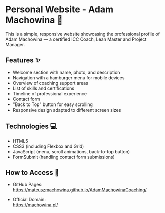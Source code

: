 # Personal Website - Adam Machowina 👤

This is a simple, responsive website showcasing the professional profile of Adam Machowina — a certified ICC Coach, Lean Master and Project Manager.

## Features ✨

- Welcome section with name, photo, and description
- Navigation with a hamburger menu for mobile devices
- Overview of coaching support areas
- List of skills and certifications
- Timeline of professional experience
- Contact form
- "Back to Top" button for easy scrolling
- Responsive design adapted to different screen sizes

## Technologies 💻

- HTML5
- CSS3 (including Flexbox and Grid)
- JavaScript (menu, scroll animations, back-to-top button)
- FormSubmit (handling contact form submissions)

## How to Access 🔗

- GitHub Pages:  
  https://mateuszmachowina.github.io/AdamMachowinaCoaching/

- Official Domain:  
  https://machowina.pl/
